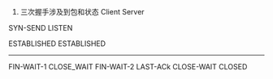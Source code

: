 1. 三次握手涉及到包和状态
Client                  Server
                        
 SYN-SEND               LISTEN
 
 ESTABLISHED            ESTABLISHED
 
 
 --------
 
  FIN-WAIT-1            CLOSE_WAIT
  FIN-WAIT-2            LAST-ACk
  CLOSE-WAIT            CLOSED